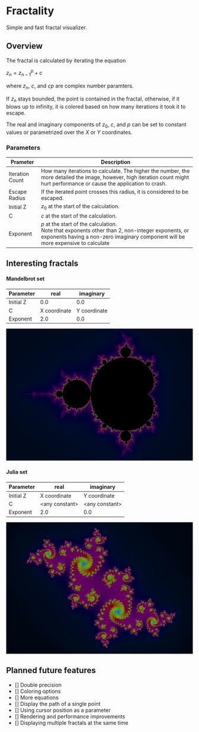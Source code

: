 # Fractality

Simple and fast fractal visualizer.

## Overview

The fractal is calculated by iterating the equation

$z_n = z_{n-1}^p + c$

where $z_n$, $c$, and $cp$ are complex number paramters.

If $z_n$ stays bounded, the point is contained in the fractal,
otherwise, if it blows up to infinity,
it is colored based on how many iterations it took it to escape.

The real and imaginary components of $z_0$, $c$, and $p$ can be set to
constant values or parametrized over the $X$ or $Y$ coordinates.

### Parameters

| Prameter        | Description                                                                                                                                                                               |
| --------------- | ----------------------------------------------------------------------------------------------------------------------------------------------------------------------------------------- |
| Iteration Count | How many iterations to calculate. The higher the number, the more detailed the image, however, high iteration count might hurt performance or cause the application to crash.             |
| Escape Radius   | If the iterated point crosses this radius, it is considered to be escaped.                                                                                                                |
| Initial Z       | $z_0$ at the start of the calculation.                                                                                                                                                    |
| C               | $c$ at the start of the calculation.                                                                                                                                                      |
| Exponent        | $p$ at the start of the calculation. <br> Note that exponents other than 2, non-integer exponents, or exponents having a non-zero imaginary component will be more expensive to calculate |

## Interesting fractals

#### Mandelbrot set

| Parameter | real         | imaginary    |
| --------- | ------------ | ------------ |
| Initial Z | 0.0          | 0.0          |
| C         | X coordinate | Y coordinate |
| Exponent  | 2.0          | 0.0          |

![Mandlebrot set image](materials/mandelbrot_set.png)

#### Julia set

| Parameter | real            | imaginary       |
| --------- | --------------- | --------------- |
| Initial Z | X coordinate    | Y coordinate    |
| C         | \<any constant> | \<any constant> |
| Exponent  | 2.0             | 0.0             |

![julia set image](materials/julia_set.png)

## Planned future features

- [] Double precision
- [] Coloring options
- [] More equations
- [] Display the path of a single point
- [] Using cursor position as a parameter
- [] Rendering and performance improvements
- [] Displaying multiple fractals at the same time
